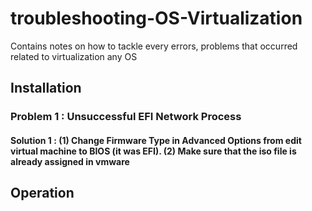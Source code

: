 # troubleshooting-OS-Virtualization
Contains notes on how to tackle every errors, problems that occurred related to virtualization any OS


## Installation

### Problem 1 : Unsuccessful EFI Network Process
#### Solution 1 : (1) Change Firmware Type in Advanced Options from edit virtual machine to BIOS (it was EFI). (2) Make sure that the iso file is already assigned in vmware

## Operation
